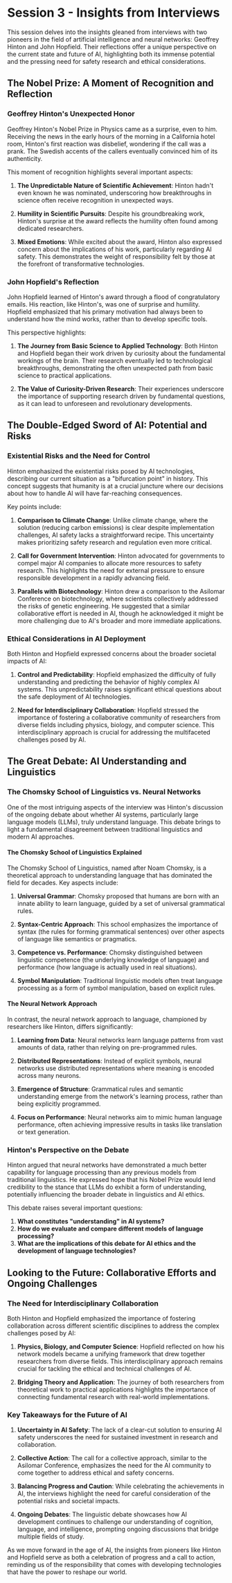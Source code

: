 # Session 3 - Insights from Interviews

This session delves into the insights gleaned from interviews with two pioneers in the field of artificial intelligence and neural networks: Geoffrey Hinton and John Hopfield. Their reflections offer a unique perspective on the current state and future of AI, highlighting both its immense potential and the pressing need for safety research and ethical considerations.

## The Nobel Prize: A Moment of Recognition and Reflection

### Geoffrey Hinton's Unexpected Honor

Geoffrey Hinton's Nobel Prize in Physics came as a surprise, even to him. Receiving the news in the early hours of the morning in a California hotel room, Hinton's first reaction was disbelief, wondering if the call was a prank. The Swedish accents of the callers eventually convinced him of its authenticity.

This moment of recognition highlights several important aspects:

1. **The Unpredictable Nature of Scientific Achievement**: Hinton hadn't even known he was nominated, underscoring how breakthroughs in science often receive recognition in unexpected ways.

2. **Humility in Scientific Pursuits**: Despite his groundbreaking work, Hinton's surprise at the award reflects the humility often found among dedicated researchers.

3. **Mixed Emotions**: While excited about the award, Hinton also expressed concern about the implications of his work, particularly regarding AI safety. This demonstrates the weight of responsibility felt by those at the forefront of transformative technologies.

### John Hopfield's Reflection

John Hopfield learned of Hinton's award through a flood of congratulatory emails. His reaction, like Hinton's, was one of surprise and humility. Hopfield emphasized that his primary motivation had always been to understand how the mind works, rather than to develop specific tools.

This perspective highlights:

1. **The Journey from Basic Science to Applied Technology**: Both Hinton and Hopfield began their work driven by curiosity about the fundamental workings of the brain. Their research eventually led to technological breakthroughs, demonstrating the often unexpected path from basic science to practical applications.

2. **The Value of Curiosity-Driven Research**: Their experiences underscore the importance of supporting research driven by fundamental questions, as it can lead to unforeseen and revolutionary developments.

## The Double-Edged Sword of AI: Potential and Risks

### Existential Risks and the Need for Control

Hinton emphasized the existential risks posed by AI technologies, describing our current situation as a "bifurcation point" in history. This concept suggests that humanity is at a crucial juncture where our decisions about how to handle AI will have far-reaching consequences.

Key points include:

1. **Comparison to Climate Change**: Unlike climate change, where the solution (reducing carbon emissions) is clear despite implementation challenges, AI safety lacks a straightforward recipe. This uncertainty makes prioritizing safety research and regulation even more critical.

2. **Call for Government Intervention**: Hinton advocated for governments to compel major AI companies to allocate more resources to safety research. This highlights the need for external pressure to ensure responsible development in a rapidly advancing field.

3. **Parallels with Biotechnology**: Hinton drew a comparison to the Asilomar Conference on biotechnology, where scientists collectively addressed the risks of genetic engineering. He suggested that a similar collaborative effort is needed in AI, though he acknowledged it might be more challenging due to AI's broader and more immediate applications.

### Ethical Considerations in AI Deployment

Both Hinton and Hopfield expressed concerns about the broader societal impacts of AI:

1. **Control and Predictability**: Hopfield emphasized the difficulty of fully understanding and predicting the behavior of highly complex AI systems. This unpredictability raises significant ethical questions about the safe deployment of AI technologies.

2. **Need for Interdisciplinary Collaboration**: Hopfield stressed the importance of fostering a collaborative community of researchers from diverse fields including physics, biology, and computer science. This interdisciplinary approach is crucial for addressing the multifaceted challenges posed by AI.

## The Great Debate: AI Understanding and Linguistics

### The Chomsky School of Linguistics vs. Neural Networks

One of the most intriguing aspects of the interview was Hinton's discussion of the ongoing debate about whether AI systems, particularly large language models (LLMs), truly understand language. This debate brings to light a fundamental disagreement between traditional linguistics and modern AI approaches.

#### The Chomsky School of Linguistics Explained

The Chomsky School of Linguistics, named after Noam Chomsky, is a theoretical approach to understanding language that has dominated the field for decades. Key aspects include:

1. **Universal Grammar**: Chomsky proposed that humans are born with an innate ability to learn language, guided by a set of universal grammatical rules.

2. **Syntax-Centric Approach**: This school emphasizes the importance of syntax (the rules for forming grammatical sentences) over other aspects of language like semantics or pragmatics.

3. **Competence vs. Performance**: Chomsky distinguished between linguistic competence (the underlying knowledge of language) and performance (how language is actually used in real situations).

4. **Symbol Manipulation**: Traditional linguistic models often treat language processing as a form of symbol manipulation, based on explicit rules.

#### The Neural Network Approach

In contrast, the neural network approach to language, championed by researchers like Hinton, differs significantly:

1. **Learning from Data**: Neural networks learn language patterns from vast amounts of data, rather than relying on pre-programmed rules.

2. **Distributed Representations**: Instead of explicit symbols, neural networks use distributed representations where meaning is encoded across many neurons.

3. **Emergence of Structure**: Grammatical rules and semantic understanding emerge from the network's learning process, rather than being explicitly programmed.

4. **Focus on Performance**: Neural networks aim to mimic human language performance, often achieving impressive results in tasks like translation or text generation.

### Hinton's Perspective on the Debate

Hinton argued that neural networks have demonstrated a much better capability for language processing than any previous models from traditional linguistics. He expressed hope that his Nobel Prize would lend credibility to the stance that LLMs do exhibit a form of understanding, potentially influencing the broader debate in linguistics and AI ethics.

This debate raises several important questions:

1. **What constitutes "understanding" in AI systems?**
2. **How do we evaluate and compare different models of language processing?**
3. **What are the implications of this debate for AI ethics and the development of language technologies?**

## Looking to the Future: Collaborative Efforts and Ongoing Challenges

### The Need for Interdisciplinary Collaboration

Both Hinton and Hopfield emphasized the importance of fostering collaboration across different scientific disciplines to address the complex challenges posed by AI:

1. **Physics, Biology, and Computer Science**: Hopfield reflected on how his network models became a unifying framework that drew together researchers from diverse fields. This interdisciplinary approach remains crucial for tackling the ethical and technical challenges of AI.

2. **Bridging Theory and Application**: The journey of both researchers from theoretical work to practical applications highlights the importance of connecting fundamental research with real-world implementations.

### Key Takeaways for the Future of AI

1. **Uncertainty in AI Safety**: The lack of a clear-cut solution to ensuring AI safety underscores the need for sustained investment in research and collaboration.

2. **Collective Action**: The call for a collective approach, similar to the Asilomar Conference, emphasizes the need for the AI community to come together to address ethical and safety concerns.

3. **Balancing Progress and Caution**: While celebrating the achievements in AI, the interviews highlight the need for careful consideration of the potential risks and societal impacts.

4. **Ongoing Debates**: The linguistic debate showcases how AI development continues to challenge our understanding of cognition, language, and intelligence, prompting ongoing discussions that bridge multiple fields of study.

As we move forward in the age of AI, the insights from pioneers like Hinton and Hopfield serve as both a celebration of progress and a call to action, reminding us of the responsibility that comes with developing technologies that have the power to reshape our world.
